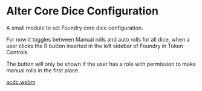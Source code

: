 # Alter Core Dice Configuration
A small module to set Foundry core dice configuration.

For now it toggles between Manual rolls and auto rolls for all dice, when a user clicks the R button inserted in the left sidebar of Foundry in Token Controls.

The button will only be shown if the user has a role with permission to make manual rolls in the first place.

[acdc.webm](https://github.com/user-attachments/assets/95a58a35-f22e-47e8-aec1-d22f087c5031)
